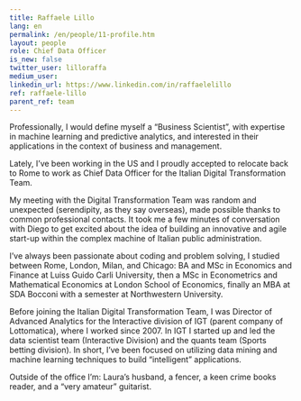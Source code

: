 ```yaml
---
title: Raffaele Lillo
lang: en
permalink: /en/people/11-profile.htm
layout: people
role: Chief Data Officer
is_new: false
twitter_user: lilloraffa
medium_user:
linkedin_url: https://www.linkedin.com/in/raffaelelillo
ref: raffaele-lillo
parent_ref: team
---
```

Professionally, I would define myself  a “Business Scientist”, with expertise in machine learning and predictive analytics, and interested in their applications in the context of business and management.

Lately, I’ve been working in the US and I proudly accepted to relocate back to Rome to work as Chief Data Officer for the Italian Digital Transformation Team.

My meeting with the Digital Transformation Team was random and unexpected (serendipity, as they say overseas), made possible thanks to common professional contacts. It took me a few minutes of conversation with Diego to get excited about the idea of building an innovative and agile start-up  within the complex machine of Italian public administration.

I’ve always been passionate about coding and problem solving, I studied between Rome, London, Milan, and Chicago: BA and MSc in Economics and Finance at Luiss Guido Carli University, then a MSc in Econometrics and Mathematical Economics at London School of Economics, finally an MBA at SDA Bocconi with a semester at Northwestern University.

Before joining the Italian Digital Transformation Team, I was Director of Advanced Analytics for the Interactive division of IGT (parent company of Lottomatica), where I worked since 2007. In IGT I  started up and led the data scientist team (Interactive Division) and the quants team (Sports betting division). In short, I’ve been focused on utilizing data mining and machine learning techniques to build “intelligent” applications.

Outside of the office I’m: Laura’s husband, a fencer, a keen crime books reader, and a “very amateur” guitarist.

